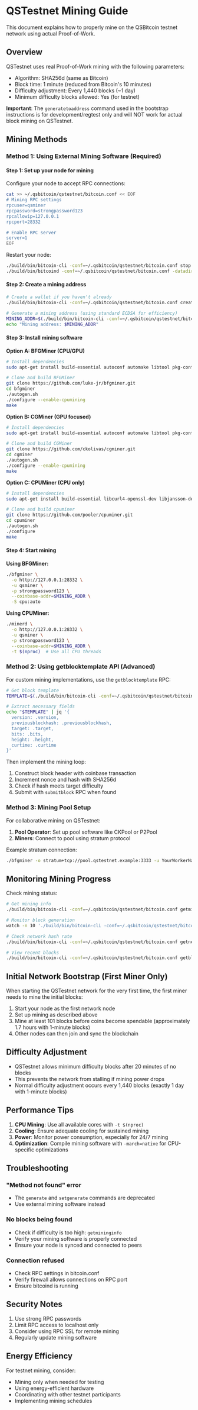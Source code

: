 # QSTestnet Mining Guide

This document explains how to properly mine on the QSBitcoin testnet network using actual Proof-of-Work.

## Overview

QSTestnet uses real Proof-of-Work mining with the following parameters:
- Algorithm: SHA256d (same as Bitcoin)
- Block time: 1 minute (reduced from Bitcoin's 10 minutes)
- Difficulty adjustment: Every 1,440 blocks (~1 day)
- Minimum difficulty blocks allowed: Yes (for testnet)

**Important**: The `generatetoaddress` command used in the bootstrap instructions is for development/regtest only and will NOT work for actual block mining on QSTestnet.

## Mining Methods

### Method 1: Using External Mining Software (Required)

#### Step 1: Set up your node for mining

Configure your node to accept RPC connections:

```bash
cat >> ~/.qsbitcoin/qstestnet/bitcoin.conf << EOF
# Mining RPC settings
rpcuser=qsminer
rpcpassword=strongpassword123
rpcallowip=127.0.0.1
rpcport=28332

# Enable RPC server
server=1
EOF
```

Restart your node:
```bash
./build/bin/bitcoin-cli -conf=~/.qsbitcoin/qstestnet/bitcoin.conf stop
./build/bin/bitcoind -conf=~/.qsbitcoin/qstestnet/bitcoin.conf -datadir=~/.qsbitcoin/qstestnet
```

#### Step 2: Create a mining address

```bash
# Create a wallet if you haven't already
./build/bin/bitcoin-cli -conf=~/.qsbitcoin/qstestnet/bitcoin.conf createwallet "miner"

# Generate a mining address (using standard ECDSA for efficiency)
MINING_ADDR=$(./build/bin/bitcoin-cli -conf=~/.qsbitcoin/qstestnet/bitcoin.conf getnewaddress "mining" "bech32")
echo "Mining address: $MINING_ADDR"
```

#### Step 3: Install mining software

**Option A: BFGMiner (CPU/GPU)**
```bash
# Install dependencies
sudo apt-get install build-essential autoconf automake libtool pkg-config libcurl4-openssl-dev libjansson-dev

# Clone and build BFGMiner
git clone https://github.com/luke-jr/bfgminer.git
cd bfgminer
./autogen.sh
./configure --enable-cpumining
make
```

**Option B: CGMiner (GPU focused)**
```bash
# Install dependencies
sudo apt-get install build-essential autoconf automake libtool pkg-config libcurl4-openssl-dev libssl-dev libjansson-dev

# Clone and build CGMiner
git clone https://github.com/ckolivas/cgminer.git
cd cgminer
./autogen.sh
./configure --enable-cpumining
make
```

**Option C: CPUMiner (CPU only)**
```bash
# Install dependencies
sudo apt-get install build-essential libcurl4-openssl-dev libjansson-dev

# Clone and build cpuminer
git clone https://github.com/pooler/cpuminer.git
cd cpuminer
./autogen.sh
./configure
make
```

#### Step 4: Start mining

**Using BFGMiner:**
```bash
./bfgminer \
  -o http://127.0.0.1:28332 \
  -u qsminer \
  -p strongpassword123 \
  --coinbase-addr=$MINING_ADDR \
  -S cpu:auto
```

**Using CPUMiner:**
```bash
./minerd \
  -o http://127.0.0.1:28332 \
  -u qsminer \
  -p strongpassword123 \
  --coinbase-addr=$MINING_ADDR \
  -t $(nproc)  # Use all CPU threads
```

### Method 2: Using getblocktemplate API (Advanced)

For custom mining implementations, use the `getblocktemplate` RPC:

```bash
# Get block template
TEMPLATE=$(./build/bin/bitcoin-cli -conf=~/.qsbitcoin/qstestnet/bitcoin.conf getblocktemplate '{"rules": ["segwit"]}')

# Extract necessary fields
echo "$TEMPLATE" | jq '{
  version: .version,
  previousblockhash: .previousblockhash,
  target: .target,
  bits: .bits,
  height: .height,
  curtime: .curtime
}'
```

Then implement the mining loop:
1. Construct block header with coinbase transaction
2. Increment nonce and hash with SHA256d
3. Check if hash meets target difficulty
4. Submit with `submitblock` RPC when found

### Method 3: Mining Pool Setup

For collaborative mining on QSTestnet:

1. **Pool Operator**: Set up pool software like CKPool or P2Pool
2. **Miners**: Connect to pool using stratum protocol

Example stratum connection:
```bash
./bfgminer -o stratum+tcp://pool.qstestnet.example:3333 -u YourWorkerName -p x
```

## Monitoring Mining Progress

Check mining status:
```bash
# Get mining info
./build/bin/bitcoin-cli -conf=~/.qsbitcoin/qstestnet/bitcoin.conf getmininginfo

# Monitor block generation
watch -n 10 './build/bin/bitcoin-cli -conf=~/.qsbitcoin/qstestnet/bitcoin.conf getblockcount'

# Check network hash rate
./build/bin/bitcoin-cli -conf=~/.qsbitcoin/qstestnet/bitcoin.conf getnetworkhashps

# View recent blocks
./build/bin/bitcoin-cli -conf=~/.qsbitcoin/qstestnet/bitcoin.conf getblockchaininfo | jq '.blocks, .difficulty'
```

## Initial Network Bootstrap (First Miner Only)

When starting the QSTestnet network for the very first time, the first miner needs to mine the initial blocks:

1. Start your node as the first network node
2. Set up mining as described above
3. Mine at least 101 blocks before coins become spendable (approximately 1.7 hours with 1-minute blocks)
4. Other nodes can then join and sync the blockchain

## Difficulty Adjustment

- QSTestnet allows minimum difficulty blocks after 20 minutes of no blocks
- This prevents the network from stalling if mining power drops
- Normal difficulty adjustment occurs every 1,440 blocks (exactly 1 day with 1-minute blocks)

## Performance Tips

1. **CPU Mining**: Use all available cores with `-t $(nproc)`
2. **Cooling**: Ensure adequate cooling for sustained mining
3. **Power**: Monitor power consumption, especially for 24/7 mining
4. **Optimization**: Compile mining software with `-march=native` for CPU-specific optimizations

## Troubleshooting

### "Method not found" error
- The `generate` and `setgenerate` commands are deprecated
- Use external mining software instead

### No blocks being found
- Check if difficulty is too high: `getmininginfo`
- Verify your mining software is properly connected
- Ensure your node is synced and connected to peers

### Connection refused
- Check RPC settings in bitcoin.conf
- Verify firewall allows connections on RPC port
- Ensure bitcoind is running

## Security Notes

1. Use strong RPC passwords
2. Limit RPC access to localhost only
3. Consider using RPC SSL for remote mining
4. Regularly update mining software

## Energy Efficiency

For testnet mining, consider:
- Mining only when needed for testing
- Using energy-efficient hardware
- Coordinating with other testnet participants
- Implementing mining schedules